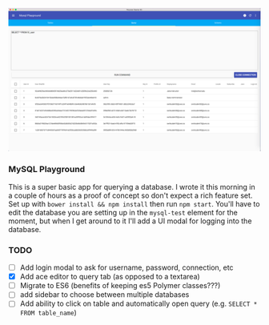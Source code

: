 ![](query_example.png)
### MySQL Playground

This is a super basic app for querying a database. I wrote it this morning in a couple of hours as a proof of concept so don't expect a rich feature set. Set up with `bower install && npm install` then run `npm start`. You'll have to edit the database you are setting up in the `mysql-test` element for the moment, but when I get around to it I'll add a UI modal for logging into the database.  

### TODO
- [ ] Add login modal to ask for username, password, connection, etc
- [x] Add ace editor to query tab (as opposed to a textarea)
- [ ] Migrate to ES6 (benefits of keeping es5 Polymer classes???)
- [ ] add sidebar to choose between multiple databases
- [ ] Add ability to click on table and automatically open query (e.g. `SELECT * FROM table_name`)
